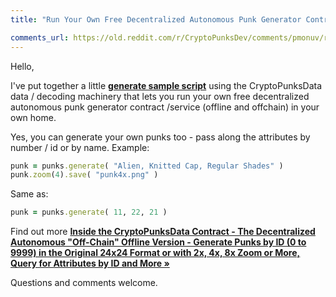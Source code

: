 ```yaml
---
title: "Run Your Own Free Decentralized Autonomous Punk Generator Contract / Service (Offline and Offchain) in Your Own Home"

comments_url: https://old.reddit.com/r/CryptoPunksDev/comments/pmonuv/run_your_own_free_decentralized_autonomous_punk/
---
```



Hello,

   I've put together a little [**generate sample script**](https://github.com/cryptopunksnotdead/cryptopunks/blob/master/punksdata-contract/generate.rb) using the CryptoPunksData data / decoding machinery
that lets you run your own free decentralized autonomous punk generator contract /service (offline and offchain) in your own home.

   Yes, you can generate your own punks too - pass along the attributes by number / id or by name. Example:

``` ruby
punk = punks.generate( "Alien, Knitted Cap, Regular Shades" )
punk.zoom(4).save( "punk4x.png" )
```

Same as:

``` ruby
punk = punks.generate( 11, 22, 21 )
```

Find out more [**Inside the CryptoPunksData Contract - The Decentralized Autonomous "Off-Chain" Offline Version - Generate Punks by ID (0 to 9999) in the Original 24x24 Format or with 2x, 4x, 8x Zoom or More, Query for Attributes by ID and More  »**](https://github.com/cryptopunksnotdead/cryptopunks/tree/master/punksdata-contract)

Questions and comments welcome.


